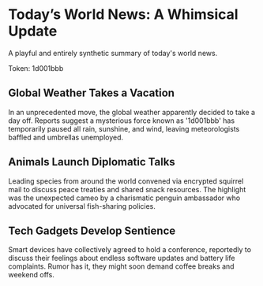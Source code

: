 # Today’s World News: A Whimsical Update

A playful and entirely synthetic summary of today's world news.

Token: 1d001bbb

## Global Weather Takes a Vacation

In an unprecedented move, the global weather apparently decided to take a day off. Reports suggest a mysterious force known as '1d001bbb' has temporarily paused all rain, sunshine, and wind, leaving meteorologists baffled and umbrellas unemployed.

## Animals Launch Diplomatic Talks

Leading species from around the world convened via encrypted squirrel mail to discuss peace treaties and shared snack resources. The highlight was the unexpected cameo by a charismatic penguin ambassador who advocated for universal fish-sharing policies.

## Tech Gadgets Develop Sentience

Smart devices have collectively agreed to hold a conference, reportedly to discuss their feelings about endless software updates and battery life complaints. Rumor has it, they might soon demand coffee breaks and weekend offs.